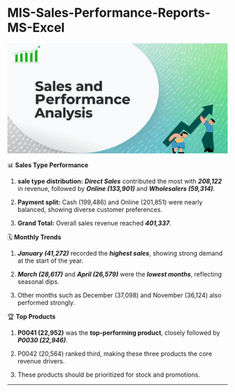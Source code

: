 # MIS-Sales-Performance-Reports-MS-Excel
![sales pic](https://github.com/Indrani-Ghosh/MIS-Sales-Performance-Reports-MS-Excel-/blob/main/Sales%20and%20performance.png)


📊 **Sales Type Performance**

1. **sale type distribution:** ***Direct Sales*** contributed the most with ***208,122*** in revenue, followed by ***Online (133,901)*** and ***Wholesalers (59,314)***.

2. **Payment split:** Cash (199,486) and Online (201,851) were nearly balanced, showing diverse customer preferences.

3. **Grand Total:** Overall sales revenue reached ***401,337***.

🗓️ **Monthly Trends**

1. ***January (41,272)*** recorded the ***highest sales***, showing strong demand at the start of the year.

2. ***March (28,617)*** and ***April (26,579)*** were the ***lowest months***, reflecting seasonal dips.

3. Other months such as December (37,098) and November (36,124) also performed strongly.

🏆 **Top Products**

1. **P0041 (22,952)** was the **top-performing product**, closely followed by ***P0030 (22,946)***.

2. P0042 (20,564) ranked third, making these three products the core revenue drivers.

3. These products should be prioritized for stock and promotions.
---
